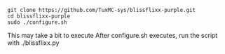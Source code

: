     git clone https://github.com/TuxMC-sys/blissflixx-purple.git
    cd blissflixx-purple
    sudo ./configure.sh
This may take a bit to execute
After configure.sh executes, run the script with
    ./blissflixx.py